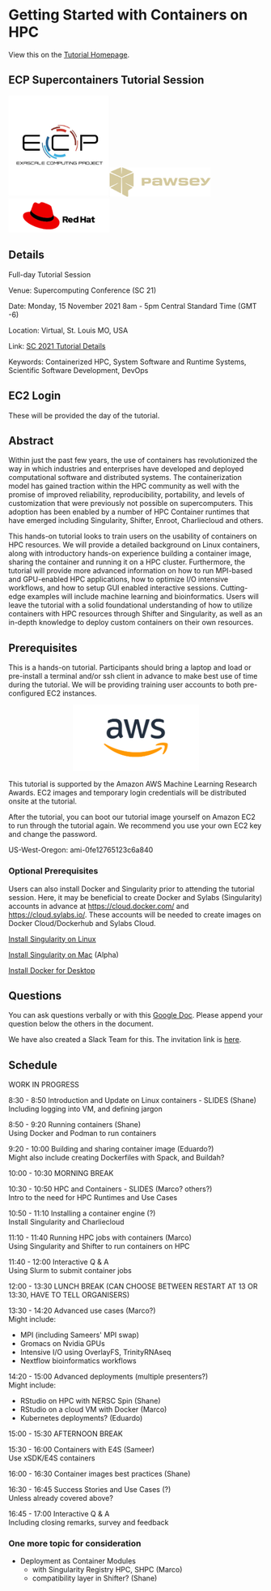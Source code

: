 # Getting Started with Containers on HPC

View this on the [Tutorial Homepage](https://supercontainers.github.io/sc-tutorials/).


## ECP Supercontainers Tutorial Session

<img src="fig/ecp.jpg" width="200"><img src="fig/pawsey.png" width="200"><img src="fig/redhat.png" width="200">


## Details

Full-day Tutorial Session

Venue: Supercomputing Conference (SC 21)

Date: Monday, 15 November 2021 8am - 5pm Central Standard Time (GMT -6)

Location: Virtual, St. Louis MO, USA

Link: [SC 2021 Tutorial Details](https://sc21.supercomputing.org/presentation/?id=tut114&sess=sess185)

Keywords: Containerized HPC, System Software and Runtime Systems, Scientific Software Development, DevOps


## EC2 Login

These will be provided the day of the tutorial.


## Abstract

Within just the past few years, the use of containers has revolutionized the way in which industries and enterprises have developed and deployed computational software and distributed systems. The containerization model has gained traction within the HPC community as well with the promise of improved reliability, reproducibility, portability, and levels of customization that were previously not possible on supercomputers. This adoption has been enabled by a number of HPC Container runtimes that have emerged including Singularity, Shifter, Enroot, Charliecloud and others.

This hands-on tutorial looks to train users on the usability of containers on HPC resources. We will provide a detailed background on Linux containers, along with introductory hands-on experience building a container image, sharing the container and running it on a HPC cluster. Furthermore, the tutorial will provide more advanced information on how to run MPI-based and GPU-enabled HPC applications, how to optimize I/O intensive workflows, and how to setup GUI enabled interactive sessions. Cutting-edge examples will include machine learning and bioinformatics. Users will leave the tutorial with a solid foundational understanding of how to utilize containers with HPC resources through Shifter and Singularity, as well as an in-depth knowledge to deploy custom containers on their own resources.


## Prerequisites

This is a hands-on tutorial.  Participants should bring a laptop and load or pre-install a terminal and/or ssh client in advance to make best use of time during the tutorial.  We will be providing training user accounts to both pre-configured EC2 instances.

<div style="text-align:center"><img src="fig/AWS_logo.png" width="250"></div>

This tutorial is supported by the Amazon AWS Machine Learning Research Awards.  EC2 images and temporary login credentials will be distributed onsite at the tutorial.

After the tutorial, you can boot our tutorial image yourself on Amazon EC2 to run through the tutorial again. We recommend you use your own EC2 key and change the password.

US-West-Oregon: ami-0fe12765123c6a840 


### Optional Prerequisites

Users can also install Docker and Singularity prior to attending the tutorial session.  Here, it may be beneficial to create Docker and Sylabs (Singularity) accounts in advance at https://cloud.docker.com/ and https://cloud.sylabs.io/.  These accounts will be needed to create images on Docker Cloud/Dockerhub and Sylabs Cloud.

[Install Singularity on Linux](https://sylabs.io/guides/3.7/user-guide/)

[Install Singularity on Mac](https://repo.sylabs.io/desktop/) (Alpha)

[Install Docker for Desktop](https://www.docker.com/products/docker-desktop)


## Questions

You can ask questions verbally or with this [Google Doc](https://docs.google.com/document/d/11gMZ-T7iA5XiRWPLYIqX7Gqv7RMb-NF9kzGYHrnOi04/edit?usp=sharing).
Please append your question below the others in the document.

We have also created a Slack Team for this.  The invitation link is [here](https://join.slack.com/t/hpc-containers/shared_invite/enQtODI3NzY1NDU4OTk5LTUxOTgyOWJmYjIwOWI5YWU2MzBhZDI3Zjc1YmZmMjAxZjgzYzk4ZWEwNmFlNzlkOWI0MGNlZDNlMTBhYTBlOWY).


## Schedule

WORK IN PROGRESS  

8:30 - 8:50 Introduction and Update on Linux containers - SLIDES (Shane)  
Including logging into VM, and defining jargon  

8:50 - 9:20 Running containers (Shane)  
Using Docker and Podman to run containers  

9:20 - 10:00 Building and sharing container image (Eduardo?)  
Might also include creating Dockerfiles with Spack, and Buildah?  

10:00 - 10:30 MORNING BREAK

10:30 - 10:50 HPC and Containers - SLIDES (Marco? others?)  
Intro to the need for HPC Runtimes and Use Cases  

10:50 - 11:10 Installing a container engine (?)  
Install Singularity and Charliecloud  

11:10 - 11:40 Running HPC jobs with containers (Marco)  
Using Singularity and Shifter to run containers on HPC  

11:40 - 12:00 Interactive Q & A  
Using Slurm to submit container jobs  

12:00 - 13:30 LUNCH BREAK (CAN CHOOSE BETWEEN RESTART AT 13 OR 13:30, HAVE TO TELL ORGANISERS)

13:30 - 14:20 Advanced use cases (Marco?)  
Might include:
- MPI (including Sameers' MPI swap)
- Gromacs on Nvidia GPUs
- Intensive I/O using OverlayFS, TrinityRNAseq
- Nextflow bioinformatics workflows

14:20 - 15:00 Advanced deployments (multiple presenters?)  
Might include:
- RStudio on HPC with NERSC Spin (Shane)
- RStudio on a cloud VM with Docker (Marco)
- Kubernetes deployments? (Eduardo)

15:00 - 15:30 AFTERNOON BREAK

15:30 - 16:00 Containers with E4S (Sameer)  
Use xSDK/E4S containers  

16:00 - 16:30 Container images best practices (Shane)  

16:30 - 16:45 Success Stories and Use Cases (?)  
Unless already covered above?  

16:45 - 17:00 Interactive Q & A  
Including closing remarks, survey and feedback  


### One more topic for consideration
- Deployment as Container Modules
  - with Singularity Registry HPC, SHPC (Marco)
  - compatibility layer in Shifter? (Shane)


